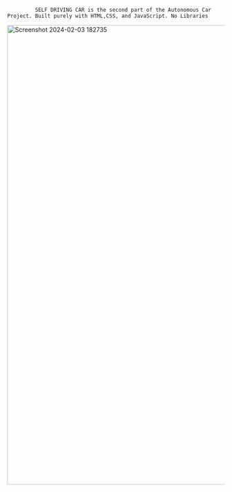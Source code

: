              SELF DRIVING CAR is the second part of the Autonomous Car Project. Built purely with HTML,CSS, and JavaScript. No Libraries
             

              
<img width="1064" alt="Screenshot 2024-02-03 182735" src="https://github.com/rahmanMian/SELF_DRIVING_CAR/assets/89672689/e9ecf024-1174-4720-b1c5-20fee2696660">
